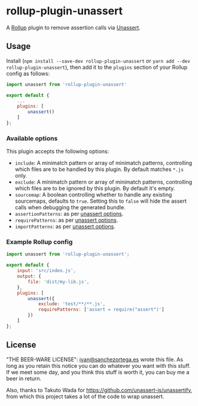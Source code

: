 # rollup-plugin-unassert

A [Rollup](http://www.rollupjs.org) plugin to remove assertion calls via [Unassert](https://github.com/unassert-js/unassert).

## Usage

Install (`npm install --save-dev rollup-plugin-unassert` or `yarn add --dev rollup-plugin-unassert`),
then add it to the `plugins` section of your Rollup config as follows:

```js
import unassert from 'rollup-plugin-unassert'

export default {
	...
	plugins: [
		unassert()
	]
};
```

### Available options

This plugin accepts the following options:

* `include`: A minimatch pattern or array of minimatch patterns, controlling which files are to be handled by this plugin. By default matches `*.js` only.
* `exclude`: A minimatch pattern or array of minimatch patterns, controlling which files are to be ignored by this plugin. By default it's empty.
* `sourcemap`: A boolean controlling whether to handle any existing sourcemaps, defaults to `true`. Setting this to `false` will hide the assert calls when debugging the generated bundle.
* `assertionPatterns`: as per [unassert options](https://github.com/unassert-js/unassert#options).
* `requirePatterns`: as per [unassert options](https://github.com/unassert-js/unassert#options).
* `importPatterns`: as per [unassert options](https://github.com/unassert-js/unassert#options).

### Example Rollup config

```js
import unassert from 'rollup-plugin-unassert';

export default {
	input: 'src/index.js',
	output: {
		file: 'dist/my-lib.js',
	},
	plugins: [
		unassert({
			exclude: 'test/**/**.js',
			requirePatterns: ['assert = require("assert")']
		})
	]
};
```

## License

"THE BEER-WARE LICENSE":
<ivan@sanchezortega.es> wrote this file. As long as you retain this notice you
can do whatever you want with this stuff. If we meet some day, and you think
this stuff is worth it, you can buy me a beer in return.

Also, thanks to Takuto Wada for https://github.com/unassert-js/unassertify, from
which this project takes a lot of the code to wrap unassert.

